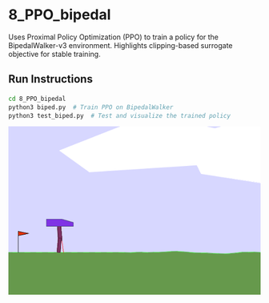 # 8_PPO_bipedal

Uses Proximal Policy Optimization (PPO) to train a policy for the BipedalWalker-v3 environment.
Highlights clipping-based surrogate objective for stable training.

## Run Instructions

```bash
cd 8_PPO_bipedal
python3 biped.py  # Train PPO on BipedalWalker
python3 test_biped.py  # Test and visualize the trained policy
```

![Bipedal Walker](../pre_gifs/bipedal_walker.gif)
